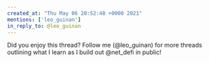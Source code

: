 ```yaml
---
created_at: "Thu May 06 20:52:48 +0000 2021"
mentions: ['leo_guinan']
in_reply_to: @leo_guinan
---
```


Did you enjoy this thread? Follow me (@leo_guinan) for more threads outlining what I learn as I build out @net_defi in public!